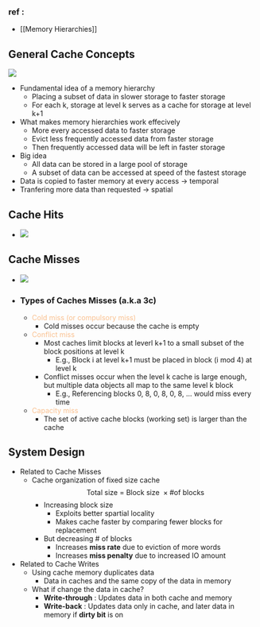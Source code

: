 ### ref : 
- [[Memory Hierarchies]]
## General Cache Concepts
![](https://i.imgur.com/YeXK9GY.png)
- Fundamental idea of a memory hierarchy
	- Placing a subset of data in slower storage to faster storage
	- For each k, storage at level k serves as a cache for storage at level k+1
- What makes memory hierarchies work effecively
	- More every accessed data to faster storage
	- Evict less frequently accessed data from faster storage
	- Then frequently accessed data will be left in faster storage
- Big idea
	- All data can be stored in a large pool of storage
	- A subset of data can be accessed at speed of the fastest storage
- Data is copied to faster memory at every access $\rightarrow$ temporal
- Tranfering more data than requested $\rightarrow$ spatial
## Cache Hits
- ![](https://i.imgur.com/I4ByGbD.png)
## Cache Misses
- ![](https://i.imgur.com/ArnHMz5.png)
- ### Types of Caches Misses (a.k.a 3c)
	- <font color="#fac08f"> Cold miss (or compulsory miss)</font>
		- Cold misses occur because the cache is empty
	- <font color="#fac08f">Conflict miss</font>
		- Most caches limit blocks at leverl k+1 to a small subset of the block positions at level k
			- E.g., Block i at level k+1 must be placed in block (i mod 4) at level k
		- Conflict misses occur when the level k cache is large enough, but multiple data objects all map to the same level k block
			- E.g., Referencing blocks 0, 8, 0, 8, 0, 8, ... would miss every time
	- <font color="#fac08f">Capacity miss</font>
		- The set of active cache blocks (working set) is larger than the cache
## System Design 
- Related to Cache Misses
	- Cache organization of fixed size cache $$\text{Total size = Block size }\times\text{\# of blocks}$$
		- Increasing block size
			- Exploits better spartial locality
			- Makes cache faster by comparing fewer blocks for replacement
		- But decreasing \# of blocks
			- Increases **miss rate** due to eviction of more words
			- Increases **miss penalty** due to increased IO amount
- Related to Cache Writes
	- Using cache memory duplicates data
		- Data in caches and the same copy of the data in memory
	- What if change the data in cache?
		- **Write-through** : Updates data in both cache and memory
		- **Write-back** : Updates data only in cache, and later data in memory if **dirty bit** is on